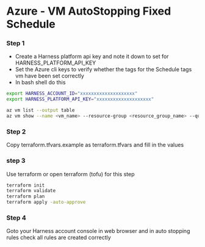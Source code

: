 # Azure - VM AutoStopping Fixed Schedule

### Step 1
* Create a Harness platform api key and note it down to set for HARNESS_PLATFORM_API_KEY
* Set the Azure cli keys to verify whether the tags for the Schedule tags vm have been set correctly
* In bash shell do this
```bash
export HARNESS_ACCOUNT_ID="xxxxxxxxxxxxxxxxxxxx"
export HARNESS_PLATFORM_API_KEY="xxxxxxxxxxxxxxxxxxxx"

az vm list --output table
az vm show --name <vm_name> --resource-group <resource_group_name> --query tags```
```

### Step 2
Copy terraform.tfvars.example as terraform.tfvars and fill in the values

### step 3
Use terraform or open terraform (tofu) for this step

```bash
terraform init
terraform validate
terraform plan
terraform apply -auto-approve
```

### Step 4
Goto your Harness account console in web browser and in auto stopping rules check all rules are created correctly

